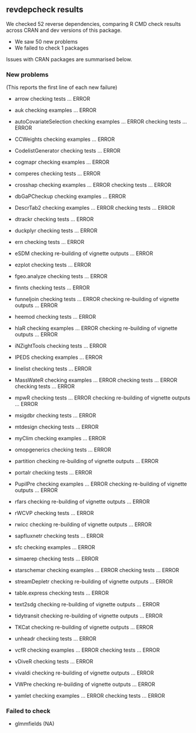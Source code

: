 ## revdepcheck results

We checked 52 reverse dependencies, comparing R CMD check results across CRAN and dev versions of this package.

 * We saw 50 new problems
 * We failed to check 1 packages

Issues with CRAN packages are summarised below.

### New problems
(This reports the first line of each new failure)

* arrow
  checking tests ... ERROR

* auk
  checking examples ... ERROR

* autoCovariateSelection
  checking examples ... ERROR
  checking tests ... ERROR

* CCWeights
  checking examples ... ERROR

* CodelistGenerator
  checking tests ... ERROR

* cogmapr
  checking examples ... ERROR

* comperes
  checking tests ... ERROR

* crosshap
  checking examples ... ERROR
  checking tests ... ERROR

* dbGaPCheckup
  checking examples ... ERROR

* DescrTab2
  checking examples ... ERROR
  checking tests ... ERROR

* dtrackr
  checking tests ... ERROR

* duckplyr
  checking tests ... ERROR

* ern
  checking tests ... ERROR

* eSDM
  checking re-building of vignette outputs ... ERROR

* ezplot
  checking tests ... ERROR

* fgeo.analyze
  checking tests ... ERROR

* finnts
  checking tests ... ERROR

* funneljoin
  checking tests ... ERROR
  checking re-building of vignette outputs ... ERROR

* heemod
  checking tests ... ERROR

* hlaR
  checking examples ... ERROR
  checking re-building of vignette outputs ... ERROR

* iNZightTools
  checking tests ... ERROR

* IPEDS
  checking examples ... ERROR

* linelist
  checking tests ... ERROR

* MassWateR
  checking examples ... ERROR
  checking tests ... ERROR
  checking tests ... ERROR

* mpwR
  checking tests ... ERROR
  checking re-building of vignette outputs ... ERROR

* msigdbr
  checking tests ... ERROR

* mtdesign
  checking tests ... ERROR

* myClim
  checking examples ... ERROR

* omopgenerics
  checking tests ... ERROR

* partition
  checking re-building of vignette outputs ... ERROR

* portalr
  checking tests ... ERROR

* PupilPre
  checking examples ... ERROR
  checking re-building of vignette outputs ... ERROR

* rfars
  checking re-building of vignette outputs ... ERROR

* rWCVP
  checking tests ... ERROR

* rwicc
  checking re-building of vignette outputs ... ERROR

* sapfluxnetr
  checking tests ... ERROR

* sfc
  checking examples ... ERROR

* simaerep
  checking tests ... ERROR

* starschemar
  checking examples ... ERROR
  checking tests ... ERROR

* streamDepletr
  checking re-building of vignette outputs ... ERROR

* table.express
  checking tests ... ERROR

* text2sdg
  checking re-building of vignette outputs ... ERROR

* tidytransit
  checking re-building of vignette outputs ... ERROR

* TKCat
  checking re-building of vignette outputs ... ERROR

* unheadr
  checking tests ... ERROR

* vcfR
  checking examples ... ERROR
  checking tests ... ERROR

* vDiveR
  checking tests ... ERROR

* vivaldi
  checking re-building of vignette outputs ... ERROR

* VWPre
  checking re-building of vignette outputs ... ERROR

* yamlet
  checking examples ... ERROR
  checking tests ... ERROR

### Failed to check

* glmmfields (NA)
